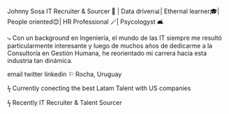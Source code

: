 Johnny Sosa
IT Recruiter & Sourcer 🔬 | Data driven📊| Ethernal learner🎓| People oriented😊| HR Professional 🪄| Psycologyst 🛋

⤷ Con un background en Ingeniería, el mundo de las IT siempre me resultó particularmente interesante y luego de muchos años de dedicarme a la Consultoría en Gestión Humana, he reorientado mi carrera hacia esta industria tan dinámica.

email
twitter
linkedin
⚐ Rocha, Uruguay

ϟ Currently conecting the best Latam Talent with US companies

ϟ Recently IT Recruiter & Talent Sourcer
